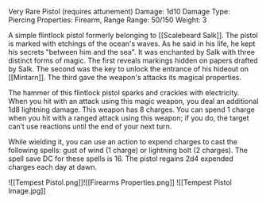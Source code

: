 Very Rare Pistol (requires attunement)
Damage: 1d10
Damage Type: Piercing
Properties: Firearm, Range
Range: 50/150
Weight: 3

A simple flintlock pistol formerly belonging to [[Scalebeard Salk]]. The pistol is marked with etchings of the ocean's waves. As he said in his life, he kept his secrets "between him and the sea". It was enchanted by Salk with three distinct forms of magic. The first reveals markings hidden on papers drafted by Salk. The second was the key to unlock the entrance of his hideout on [[Mintarn]]. The third gave the weapon's attacks its magical properties.

The hammer of this flintlock pistol sparks and crackles with electricity. When you hit with an attack using this magic weapon, you deal an additional 1d8 lightning damage. This weapon has 8 charges. You can spend 1 charge when you hit with a ranged attack using this weapon; if you do, the target can’t use reactions until the end of your next turn.

While wielding it, you can use an action to expend charges to cast the following spells: gust of wind (1 charge) or  lightning bolt (2 charges). The spell save DC for these spells is 16. The pistol regains 2d4 expended charges each day at dawn.

![[Tempest Pistol.png]]![[Firearms Properties.png]]
![[Tempest Pistol Image.jpg]]